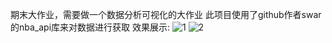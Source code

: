 期末大作业，需要做一个数据分析可视化的大作业
此项目使用了github作者swar的nba_api库来对数据进行获取
效果展示:
![1](https://user-images.githubusercontent.com/112786651/220801349-d009942a-0cbc-4ca3-9933-44cfeddb6cb1.png)
![2](https://user-images.githubusercontent.com/112786651/220801363-6b0b54f8-371e-477b-afd3-06640dbb2f9f.png)
